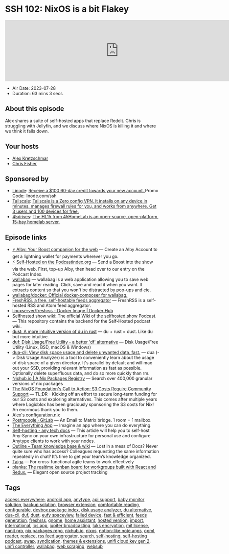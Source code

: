 # SSH 102: NixOS is a bit Flakey

<iframe src="https://player.fireside.fm/v2/dUlrHQih+WUZ-W1nG?theme=dark" width="740" height="200" frameborder="0" scrolling="no"></iframe>

* Air Date: 2023-07-28
* Duration: 63 mins 3 secs

## About this episode

Alex shares a suite of self-hosted apps that replace Reddit. Chris is struggling with Jellyfin, and we discuss where NixOS is killing it and where we think it falls down.

## Your hosts
* [Alex Kretzschmar](https://selfhosted.show/hosts/alexktz)
* [Chris Fisher](https://selfhosted.show/hosts/chrislas)

## Sponsored by

  * [Linode](https://linode.com/ssh): [Receive a $100 60-day credit towards your new account. ](https://linode.com/ssh) Promo Code: linode.com/ssh
  * [Tailscale](http://tailscale.com/selfhosted): [Tailscale is a Zero config VPN. It installs on any device in minutes, manages firewall rules for you, and works from anywhere. Get 3 users and 100 devices for free. ](http://tailscale.com/selfhosted)
  * [45drives](https://45homelab.com): [ The HL15 from 45HomeLab is an open-source, open-platform, 15-bay homelab server. ](https://45homelab.com)



## Episode links

  * [⚡ Alby: Your Boost companion for the web](https://getalby.com/ "⚡ Alby: Your Boost companion for the web") — Create an Alby Account to get a lightning wallet for payments wherever you go. 
  * [⚡ Self-Hosted on the Podcastindex.org](https://podcastindex.org/podcast/830124 "⚡ Self-Hosted on the Podcastindex.org") — Send a Boost into the show via the web. First, top-up Alby, then head over to our entry on the Podcast Index.
  * [wallabag](https://github.com/wallabag/wallabag "wallabag") — wallabag is a web application allowing you to save web pages for later reading. Click, save and read it when you want. It extracts content so that you won't be distracted by pop-ups and cie.
  * [wallabag/docker: Official docker-composer for wallabag.](https://github.com/wallabag/docker "wallabag/docker: Official docker-composer for wallabag.")
  * [FreshRSS, a free, self-hostable feeds aggregator](https://freshrss.org/index.html "FreshRSS, a free, self-hostable feeds aggregator") — FreshRSS is a self-hosted RSS and Atom feed aggregator.
  * [linuxserver/freshrss - Docker Image | Docker Hub](https://hub.docker.com/r/linuxserver/freshrss "linuxserver/freshrss - Docker Image | Docker Hub")
  * [Selfhosted show wiki: The official Wiki of the selfhosted.show Podcast.](https://github.com/selfhostedshow/wiki "Selfhosted show wiki: The official Wiki of the selfhosted.show Podcast.") — This repository contains the backend for the Self-Hosted podcast wiki.
  * [dust: A more intuitive version of du in rust](https://github.com/bootandy/dust "dust: A more intuitive version of du in rust") — du + rust = dust. Like du but more intuitive.
  * [duf: Disk Usage/Free Utility - a better 'df' alternative](https://github.com/muesli/duf "duf: Disk Usage/Free Utility - a better 'df' alternative") — Disk Usage/Free Utility (Linux, BSD, macOS & Windows)
  * [dua-cli: View disk space usage and delete unwanted data, fast.](https://github.com/Byron/dua-cli "dua-cli: View disk space usage and delete unwanted data, fast.") — dua (-> Disk Usage Analyzer) is a tool to conveniently learn about the usage of disk space of a given directory. It's parallel by default and will max out your SSD, providing relevant information as fast as possible. Optionally delete superfluous data, and do so more quickly than rm.
  * [Nixhub.io | A Nix Packages Registry](https://www.nixhub.io/ "Nixhub.io | A Nix Packages Registry") — Search over 400,000 granular versions of nix packages
  * [The NixOS Foundation's Call to Action: S3 Costs Require Community Support](https://discourse.nixos.org/t/the-nixos-foundations-call-to-action-s3-costs-require-community-support/28672 "The NixOS Foundation's Call to Action: S3 Costs Require Community Support") — TL;DR - Kicking off an effort to secure long-term funding for our S3 costs and exploring alternatives. This comes after multiple years where Logicblox has been graciously sponsoring the S3 costs for Nix! An enormous thank you to them.
  * [Alex's configuration.nix](https://github.com/ironicbadger/infra/blob/master/dev/nix/nixos/configuration.nix "Alex's configuration.nix")
  * [Postmoogle · GitLab](https://gitlab.com/etke.cc/postmoogle "Postmoogle · GitLab") — An Email to Matrix bridge. 1 room = 1 mailbox.
  * [The Everything App](https://anytype.io/ "The Everything App") — Imagine an app where you can do everything.
  * [Self-hosting - any tech docs](https://tech.anytype.io/how-to/self-hosting "Self-hosting - any tech docs") — This article will help you to self-host Any-Sync on your own infrastructure for personal use and configure Anytype clients to work with your nodes.
  * [Outline – Team knowledge base & wiki](https://www.getoutline.com/ "Outline – Team knowledge base & wiki") — Lost in a mess of Docs? Never quite sure who has access? Colleagues requesting the same information repeatedly in chat? It’s time to get your team’s knowledge organized.
  * [Taiga](https://taiga.io/ "Taiga") — For cross-functional agile teams to work effectively
  * [planka: The realtime kanban board for workgroups built with React and Redux.](https://github.com/plankanban/planka "planka: The realtime kanban board for workgroups built with React and Redux.") — Elegant open source project tracking



## Tags

[access everywhere](https://selfhosted.show/tags/access%20everywhere), [android app](https://selfhosted.show/tags/android%20app), [anytype](https://selfhosted.show/tags/anytype), [api support](https://selfhosted.show/tags/api%20support), [baby monitor solution](https://selfhosted.show/tags/baby%20monitor%20solution), [backup solution](https://selfhosted.show/tags/backup%20solution), [browser extension](https://selfhosted.show/tags/browser%20extension), [comfortable reading](https://selfhosted.show/tags/comfortable%20reading), [configurable](https://selfhosted.show/tags/configurable), [devbox package index](https://selfhosted.show/tags/devbox%20package%20index), [disk usage analyzer](https://selfhosted.show/tags/disk%20usage%20analyzer), [du alternative](https://selfhosted.show/tags/du%20alternative), [dua-cli](https://selfhosted.show/tags/dua-cli), [duf](https://selfhosted.show/tags/duf), [dust](https://selfhosted.show/tags/dust), [eufy spaceview](https://selfhosted.show/tags/eufy%20spaceview), [failed device](https://selfhosted.show/tags/failed%20device), [fast & efficient](https://selfhosted.show/tags/fast%20&%20efficient), [feeds generation](https://selfhosted.show/tags/feeds%20generation), [freshrss](https://selfhosted.show/tags/freshrss), [gnome](https://selfhosted.show/tags/gnome), [home assistant](https://selfhosted.show/tags/home%20assistant), [hosted version](https://selfhosted.show/tags/hosted%20version), [import](https://selfhosted.show/tags/import), [international](https://selfhosted.show/tags/international), [ios app](https://selfhosted.show/tags/ios%20app), [jupiter broadcasting](https://selfhosted.show/tags/jupiter%20broadcasting), [luks encryption](https://selfhosted.show/tags/luks%20encryption), [mit license](https://selfhosted.show/tags/mit%20license), [nanit pro](https://selfhosted.show/tags/nanit%20pro), [nix packages repo](https://selfhosted.show/tags/nix%20packages%20repo), [nixhub.io](https://selfhosted.show/tags/nixhub.io), [nixos](https://selfhosted.show/tags/nixos), [notion-like note apps](https://selfhosted.show/tags/notion-like%20note%20apps), [opml](https://selfhosted.show/tags/opml), [reader](https://selfhosted.show/tags/reader), [replace](https://selfhosted.show/tags/replace), [rss feed aggregator](https://selfhosted.show/tags/rss%20feed%20aggregator), [search](https://selfhosted.show/tags/search), [self-hosting](https://selfhosted.show/tags/self-hosting), [self-hosting podcast](https://selfhosted.show/tags/self-hosting%20podcast), [swap](https://selfhosted.show/tags/swap), [syndication](https://selfhosted.show/tags/syndication), [themes & extensions](https://selfhosted.show/tags/themes%20&%20extensions), [unifi cloud key gen 2](https://selfhosted.show/tags/unifi%20cloud%20key%20gen%202), [unifi controller](https://selfhosted.show/tags/unifi%20controller), [wallabag](https://selfhosted.show/tags/wallabag), [web scraping](https://selfhosted.show/tags/web%20scraping), [websub](https://selfhosted.show/tags/websub)